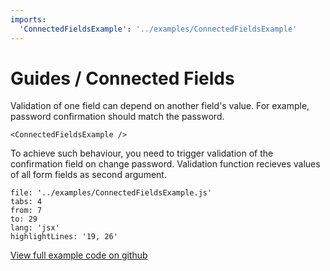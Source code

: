 ```yaml
---
imports:
  'ConnectedFieldsExample': '../examples/ConnectedFieldsExample'
---
```


# Guides / Connected Fields

Validation of one field can depend on another field's value.
For example, password confirmation should match the password.

```@render
<ConnectedFieldsExample />
```

To achieve such behaviour, you need to trigger validation of the confirmation field
on change password. Validation function recieves values of all form fields as second argument.

```@source
file: '../examples/ConnectedFieldsExample.js'
tabs: 4
from: 7
to: 29
lang: 'jsx'
highlightLines: '19, 26'
```

[View full example code on github](https://github.com/sunflowerdeath/shadowform/tree/master/packages/docs/src/examples/ConnectedFieldsExample.js)
